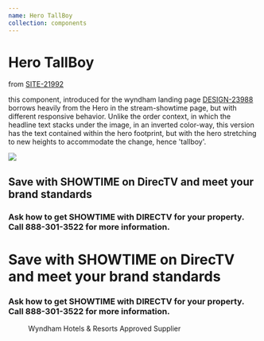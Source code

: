 ```yaml
---
name: Hero TallBoy
collection: components
---
```


<h1>Hero TallBoy</h1>

from [SITE-21992](https://work.sho.com/jira/browse/SITE-21992)
  
this component, introduced for the wyndham landing page [DESIGN-23988](https://work.sho.com/jira/browse/DESIGN-23988) borrows heavily from the Hero in the stream-showtime page, but with different responsive behavior. Unlike the order context, in which the headline text stacks under the image, in an inverted color-way, this version has the text contained within the hero footprint, but with the hero stretching to new heights to accommodate the change, hence 'tallboy'.

<div class="wyndham-hero-container">
<section data-context="hero" class="hero hero--stream-showtime hero--tallboy">
  <a class="hero__logo-link" href="/" data-track="" data-context="global navigation" data-label="home">
    <img class="hero__logo hero__logo--directv-hospitality" src="https://www.sho.com/assets/images/bulk/wyndham2021/directv-hospitality.min.svg">
  </a><div class="hero__image lazyload" data-bgset="https://www.sho.com/assets/images/bulk/wyndham-hero_1440x722.jpg [--small] |  https://www.sho.com/assets/images/bulk/wyndham-hero_1440x722.jpg"></div>
  <div class="hero__inner">
    <h1 class="hero__headline js-format-symbols">Save with SHOWTIME on DirecTV and meet your brand standards</h1>
    <h3 class="hero__copy js-format-symbols">Ask how to get SHOWTIME with DIRECTV for your property. Call 888-301-3522 for more information.</h3>
  </div>
</section><!-- don't let markdown create a br here --><div 
  class="hero__popover">
  <h1 class="hero__headline js-format-symbols">Save with SHOWTIME on DirecTV and meet your brand standards</h1>
  <h3 class="hero__copy js-format-symbols">Ask how to get SHOWTIME with DIRECTV for your property. Call 888-301-3522 for more information.</h3>
</div>
  <figure class="wyndham-badge">
    <figcaption class="wyndham-badge__alt-text">Wyndham Hotels & Resorts Approved Supplier</figcaption>
  </figure>
</div>
<div style="height:600px"></div>


<style type="text/css">
  .hero > br {
    display:none
  }
  .site-sidebar,
  .site-sidebar-toggle {
    display: none;
  }

  .order-home-container {
    width: 100%;
    overflow: hidden;
  }

  .site-main {
    padding: 0;
  }

  .site-content {
    max-width: none;
    padding: 10px;
  }
</style>